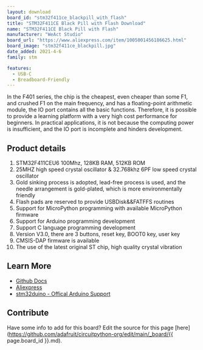 ```yaml
---
layout: download
board_id: "stm32f411ce_blackpill_with_flash"
title: "STM32F411CE Black Pill with Flash Download"
name: "STM32F411CE Black Pill with Flash"
manufacturer: "WeAct Studio"
board_url: "https://www.aliexpress.com/item/1005001456186625.html"
board_image: "stm32f411ce_blackpill.jpg"
date_added: 2021-4-6
family: stm

features:
  - USB-C
  - Breadboard-Friendly
---
```

In the F401 series, the chip is the cheapest, even cheaper than some F1, and crushed F1 on the main frequency, and has a floating-point arithmetic module, the IO port contains all the basic functions. Therefore, it is possible to provide a learning platform with a very high cost performance for beginners. In practical applications, it is not because the computing power is insufficient, and the IO port is incomplete and hinders development.

## Product details
1. STM32F411CEU6 100Mhz, 128KB RAM, 512KB ROM
2. 25MHZ high speed crystal oscillator & 32.768khz 6PF low speed crystal oscillator
3. Gold sinking process is adopted, lead-free process is used, and the needle arrangement is gold-plated, which is more environmentally friendly
3. Flash pads are reserved to provide USBDisk&&FATFFS routines
4. Support for MicroPython programming with available MicroPython firmware
5. Support for Arduino programming development
6. Support C language programming development
7. Version V3.0, there are 3 buttons, reset key, BOOT0 key, user key
8. CMSIS-DAP firmware is available
9. The use of the latest original ST chip, high quality crystal vibration

## Learn More
* [Github Docs](https://github.com/WeActTC/MiniF4-STM32F4x1)
* [Aliexpress](https://www.aliexpress.com/item/1005001456186625.html)
* [stm32duino - Offical Arduino Support](https://github.com/stm32duino/Arduino_Core_STM32)

## Contribute

Have some info to add for this board? Edit the source for this page [here](https://github.com/adafruit/circuitpython-org/edit/main/_board/{{ page.board_id }}.md).

